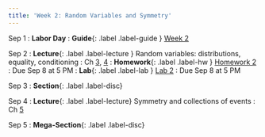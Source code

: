 ```yaml
---
title: 'Week 2: Random Variables and Symmetry'
---
```


Sep 1
: **Labor Day**
: **Guide**{: .label .label-guide } [Week 2](/assets/guides/fall25/week02.pdf)

Sep 2
: **Lecture**{: .label .label-lecture } Random variables: distributions, equality, conditioning
    : Ch [3](http://prob140.org/textbook/content/Chapter_03/00_Random_Variables.html), [4](http://prob140.org/textbook/content/Chapter_04/00_Relations_Between_Variables.html)
: **Homework**{: .label .label-hw } [Homework 2](http://prob140.datahub.berkeley.edu/hub/user-redirect/git-pull?repo=https://github.com/prob140/materials-fa25&branch=main&subPath=hw/Homework_02.ipynb)
    : Due Sep 8 at 5 PM
: **Lab**{: .label .label-lab } [Lab 2](http://prob140.datahub.berkeley.edu/hub/user-redirect/git-pull?repo=https://github.com/prob140/materials-fa25&branch=main&subPath=lab/Lab_02.ipynb)
    : Due Sep 8 at 5 PM

Sep 3
: **Section**{: .label .label-disc}

Sep 4
: **Lecture**{: .label .label-lecture} Symmetry and collections of events
    : Ch [5](http://prob140.org/textbook/content/Chapter_05/00_Collections_of_Events.html)

Sep 5
: **Mega-Section**{: .label .label-disc}